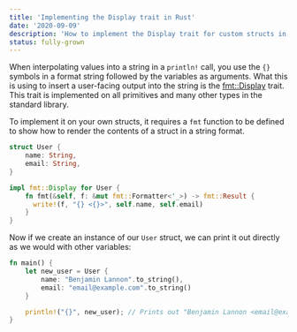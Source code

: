 ```yaml
---
title: 'Implementing the Display trait in Rust'
date: '2020-09-09'
description: 'How to implement the Display trait for custom structs in Rust'
status: fully-grown
---
```


When interpolating values into a string in a `println!` call, you use the `{}` symbols in a format string followed by the variables as arguments. What this is using to insert a user-facing output into the string is the [fmt::Display](https://doc.rust-lang.org/std/fmt/trait.Display.html) trait. This trait is implemented on all primitives and many other types in the standard library.

To implement it on your own structs, it requires a `fmt` function to be defined to show how to render the contents of a struct in a string format.

```rust
struct User {
    name: String,
    email: String,
}

impl fmt::Display for User {
    fn fmt(&self, f: &mut fmt::Formatter<'_>) -> fmt::Result {
      write!(f, "{} <{}>", self.name, self.email)
    }
}
```

Now if we create an instance of our `User` struct, we can print it out directly as we would with other variables:

```rust
fn main() {
    let new_user = User {
        name: "Benjamin Lannon".to_string(),
        email: "email@example.com".to_string()
    }

    println!("{}", new_user); // Prints out "Benjamin Lannon <email@example.com>"
}
```
